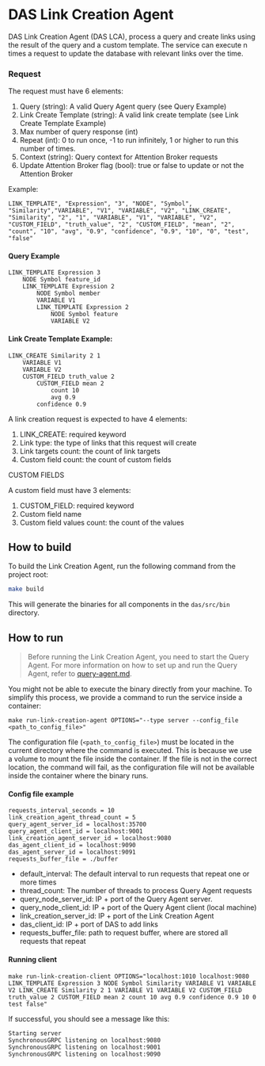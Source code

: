 # DAS Link Creation Agent


<!-- ![alt](doc/assets/das_link_creation_diagram.png.png) -->

DAS Link Creation Agent (DAS LCA), process a query and create links using the result of the query and a custom template. The service can execute n times a request to update the database with relevant links over the time.

### Request

The request must have 6 elements:
1. Query (string): A valid Query Agent query (see Query Example)
2. Link Create Template (string): A valid link create template (see Link Create Template Example)
3. Max number of query response (int)
4. Repeat (int): 0 to run once, -1 to run infinitely, 1 or higher to run this number of times.
5. Context (string): Query context for Attention Broker requests 
6. Update Attention Broker flag (bool): true or false to update or not the Attention Broker

Example:
```
LINK_TEMPLATE", "Expression", "3", "NODE", "Symbol", "Similarity","VARIABLE", "V1", "VARIABLE", "V2", "LINK_CREATE", "Similarity", "2", "1", "VARIABLE", "V1", "VARIABLE", "V2", "CUSTOM_FIELD", "truth_value", "2", "CUSTOM_FIELD", "mean", "2", "count", "10", "avg", "0.9", "confidence", "0.9", "10", "0", "test", "false"
```

#### Query Example

```
LINK_TEMPLATE Expression 3 
    NODE Symbol feature_id 
    LINK_TEMPLATE Expression 2 
        NODE Symbol member 
        VARIABLE V1 
        LINK_TEMPLATE Expression 2 
            NODE Symbol feature 
            VARIABLE V2
```

#### Link Create Template Example:

```
LINK_CREATE Similarity 2 1
    VARIABLE V1 
    VARIABLE V2
    CUSTOM_FIELD truth_value 2
        CUSTOM_FIELD mean 2
            count 10
            avg 0.9
        confidence 0.9
```
A link creation request is expected to have 4 elements:
1. LINK_CREATE: required keyword
2. Link type: the type of links that this request will create
3. Link targets count: the count of link targets
4. Custom field count: the count of custom fields

CUSTOM FIELDS

A custom field must have 3 elements:
1. CUSTOM_FIELD: required keyword
2. Custom field name
3. Custom field values count: the count of the values


## How to build

To build the Link Creation Agent, run the following command from the project root:

```bash
make build
```

This will generate the binaries for all components in the `das/src/bin` directory.

## How to run

> Before running the Link Creation Agent, you need to start the Query Agent. For more information on how to set up and run the Query Agent, refer to [query-agent.md](../query_engine/README.md).

You might not be able to execute the binary directly from your machine. To simplify this process, we provide a command to run the service inside a container:

```
make run-link-creation-agent OPTIONS="--type server --config_file <path_to_config_file>"
```

The configuration file (`<path_to_config_file>`) must be located in the current directory where the command is executed. This is because we use a volume to mount the file inside the container. If the file is not in the correct location, the command will fail, as the configuration file will not be available inside the container where the binary runs.


#### Config file example

```
requests_interval_seconds = 10
link_creation_agent_thread_count = 5
query_agent_server_id = localhost:35700
query_agent_client_id = localhost:9001
link_creation_agent_server_id = localhost:9080
das_agent_client_id = localhost:9090
das_agent_server_id = localhost:9091
requests_buffer_file = ./buffer
```

* default_interval: The default interval to run requests that repeat one or more times
* thread_count: The number of threads to process Query Agent requests
* query_node_server_id: IP + port of the Query Agent server.
* query_node_client_id: IP + port of the Query Agent client (local machine)
* link_creation_server_id: IP + port of the Link Creation Agent
* das_client_id: IP + port of DAS to add links
* requests_buffer_file: path to request buffer, where are stored all requests that repeat


#### Running client

```
make run-link-creation-client OPTIONS="localhost:1010 localhost:9080 LINK_TEMPLATE Expression 3 NODE Symbol Similarity VARIABLE V1 VARIABLE V2 LINK_CREATE Similarity 2 1 VARIABLE V1 VARIABLE V2 CUSTOM_FIELD truth_value 2 CUSTOM_FIELD mean 2 count 10 avg 0.9 confidence 0.9 10 0 test false"
```

If successful, you should see a message like this:

```
Starting server
SynchronousGRPC listening on localhost:9080
SynchronousGRPC listening on localhost:9001
SynchronousGRPC listening on localhost:9090
```
